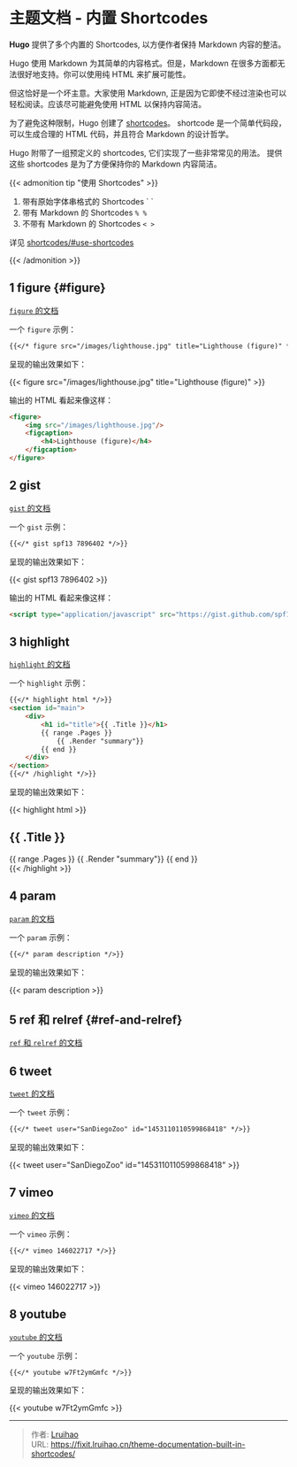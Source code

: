 # 主题文档 - 内置 Shortcodes


**Hugo** 提供了多个内置的 Shortcodes, 以方便作者保持 Markdown 内容的整洁。

<!--more-->

Hugo 使用 Markdown 为其简单的内容格式。但是，Markdown 在很多方面都无法很好地支持。你可以使用纯 HTML 来扩展可能性。

但这恰好是一个坏主意。大家使用 Markdown, 正是因为它即使不经过渲染也可以轻松阅读。应该尽可能避免使用 HTML 以保持内容简洁。

为了避免这种限制，Hugo 创建了 [shortcodes](https://gohugo.io/extras/shortcodes/)。
shortcode 是一个简单代码段，可以生成合理的 HTML 代码，并且符合 Markdown 的设计哲学。

Hugo 附带了一组预定义的 shortcodes, 它们实现了一些非常常见的用法。
提供这些 shortcodes 是为了方便保持你的 Markdown 内容简洁。

{{< admonition tip "使用 Shortcodes" >}}

1. 带有原始字体串格式的 Shortcodes \` \`
2. 带有 Markdown 的 Shortcodes `% %`
3. 不带有 Markdown 的 Shortcodes `< >`

详见 [shortcodes/#use-shortcodes](https://gohugo.io/content-management/shortcodes/#use-shortcodes)

{{< /admonition >}}

## 1 figure {#figure}

[`figure` 的文档](https://gohugo.io/content-management/shortcodes#figure)

一个 `figure` 示例：

```markdown
{{</* figure src="/images/lighthouse.jpg" title="Lighthouse (figure)" */>}}
```

呈现的输出效果如下：

{{< figure src="/images/lighthouse.jpg" title="Lighthouse (figure)" >}}

输出的 HTML 看起来像这样：

```html
<figure>
    <img src="/images/lighthouse.jpg"/>
    <figcaption>
        <h4>Lighthouse (figure)</h4>
    </figcaption>
</figure>
```

## 2 gist

[`gist` 的文档](https://gohugo.io/content-management/shortcodes#gist)

一个 `gist` 示例：

```markdown
{{</* gist spf13 7896402 */>}}
```

呈现的输出效果如下：

{{< gist spf13 7896402 >}}

输出的 HTML 看起来像这样：

```html
<script type="application/javascript" src="https://gist.github.com/spf13/7896402.js"></script>
```

## 3 highlight

[`highlight` 的文档](https://gohugo.io/content-management/shortcodes#highlight)

一个 `highlight` 示例：

```markdown
{{</* highlight html */>}}
<section id="main">
    <div>
        <h1 id="title">{{ .Title }}</h1>
        {{ range .Pages }}
            {{ .Render "summary"}}
        {{ end }}
    </div>
</section>
{{</* /highlight */>}}
```

呈现的输出效果如下：

{{< highlight html >}}
<section id="main">
    <div>
        <h1 id="title">{{ .Title }}</h1>
        {{ range .Pages }}
            {{ .Render "summary"}}
        {{ end }}
    </div>
</section>
{{< /highlight >}}

## 4 param

[`param` 的文档](https://gohugo.io/content-management/shortcodes#param)

一个 `param` 示例：

```markdown
{{</* param description */>}}
```

呈现的输出效果如下：

{{< param description >}}

## 5 ref 和 relref {#ref-and-relref}

[`ref` 和 `relref` 的文档](https://gohugo.io/content-management/shortcodes#ref-and-relref)

## 6 tweet

[`tweet` 的文档](https://gohugo.io/content-management/shortcodes#tweet)

一个 `tweet` 示例：

```markdown
{{</* tweet user="SanDiegoZoo" id="1453110110599868418" */>}}
```

呈现的输出效果如下：

{{< tweet user="SanDiegoZoo" id="1453110110599868418" >}}

## 7 vimeo

[`vimeo` 的文档](https://gohugo.io/content-management/shortcodes#vimeo)

一个 `vimeo` 示例：

```markdown
{{</* vimeo 146022717 */>}}
```

呈现的输出效果如下：

{{< vimeo 146022717 >}}

## 8 youtube

[`youtube` 的文档](https://gohugo.io/content-management/shortcodes#youtube)

一个 `youtube` 示例：

```markdown
{{</* youtube w7Ft2ymGmfc */>}}
```

呈现的输出效果如下：

{{< youtube w7Ft2ymGmfc >}}


---

> 作者: [Lruihao](https://lruihao.cn)  
> URL: https://fixit.lruihao.cn/theme-documentation-built-in-shortcodes/  

